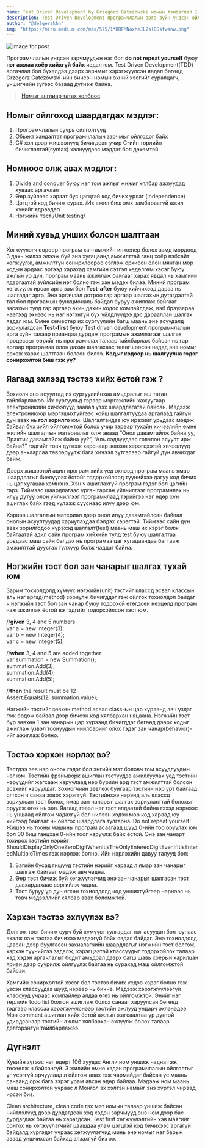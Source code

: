 ```yaml
---
name: Test Driven Development by Grzegorz Gatezowski номын тэмдэглэл 1-р хэсэг
description: Test Driven Development програмчлалын арга зүйн үндсэн ойлголтууд
author: "@delgerskhn"
img: "https://miro.medium.com/max/575/1*KRFMNaxheJL2slDSsfwsnw.png"
---
```


![Image for post](https://miro.medium.com/max/575/1*KRFMNaxheJL2slDSsfwsnw.png)

Програмчлалын үндсэн зарчмуудын нэг бол  **do not repeat yourself** буюу  **нэг ажлаа хоёр хийхгүй байх** явдал юм. Test Driven Development(TDD) аргачлал бол бүхэлдээ дээрх зарчмыг хэрэгжүүлсэн явдал бөгөөд Grzegorz Gatezowski-ийн бичсэн номын эхний хэсгийг суралцагч, уншигчийн зүгээс базаад дүгнэж байна.

> [Номыг англиар татах холбоос](https://freecomputerbooks.com/Test-Driven-Development-Extensive-Tutorial.html)

## Номыг ойлгоход шаардагдах мэдлэг:

1.  Програмчлалын суурь ойлголтууд
2.  Обьект хандалтат програмчлалын зарчмыг ойлгодог байх
3.  C# хэл дээр жишээнүүд бичигдсэн учир C-ийн төрлийн бичиглэлтэй(syntax) хэлнүүдээс мэддэг бол дөхөмтэй.

## Номноос олж авах мэдлэг:

1.  Divide and conquer буюу нэг том ажлыг жижиг хялбар ажлуудад хуваах аргачлал
2.  Өөр зүйлээс хараат бус цэгцтэй код бичих урлаг (independence)
3.  Цэгцтэй код бичиж сурах. /Их ажил биш эмх замбараагүй ажил хүнийг ядраадаг/
4.  Нэгжийн тэст /Unit testing/

## Миний хувьд унших болсон шалтгаан

Хөгжүүлэгч өөрөөр програм хангамжийн инженер болох замд мордоод 3 дахь жилээ элээж буй энэ хугацаанд амжилттай ганц хоёр вэбсайт хөгжүүлж, амжилтгүй сонирхлоороо сэглэж орхисон олон мянган мөр кодын ардаас эргээд харахад хамгийн сэтгэл хөдөлгөм хэсэг буюу ажлын үр дүн, програм маань ажиллаж байгааг харах явдал нь хамгийн ядаргаатай зүйлсийн нэг болно гэж хэн мэдэх билээ. Миний програм хөгжүүлж ирсэн арга зам бол  **Test-after** буюу хийчихээд дараа нь шалгадаг арга. Энэ аргачлал дотроо гар аргаар шалгахын дутагдалтай тал бол програмын функциональ байдал буруу ажиллаж байгааг засахын тулд гар аргаар ахин дахин кодоо компайлдаж, вэб браузераа нээгээд эхнээс нь нэг нэгэнгүй бүх үйлдлүүдээ дэс дарааллан шалгах явдал юм. Өмнө семестер их сургуулийн багш маань энэ асуудалд зориулагдсан  **Test-first** буюу Test driven development програмчлалын арга зүйн талаар яриандаа дурдаж програмын ажиллагааг шалгах процессыг өөрийг нь програмчлах талаар тайлбарлаж байсан нь гар аргаар програмаа олон дахин шалгахаас төвөгшөөсөн надад энэ номыг сөхөж харах шалтгаан болсон билээ.  **Кодыг кодоор нь шалгуулна гэдэг сонирхолтой биш гэж үү?**

## **Яагаад эхлээд тэстээ хийх ёстой гэж ?**

Зохиолч энэ асуултад их сургуулийнхаа амьдралыг иш татан тайлбарлажээ. Их сургуульд тэрээр мэргэжлийн хажуугаар электроникийн хичээлүүд заавал үзэх шаардлагатай байсан. Мэдээж электроникоор мэргэшихгүйгээс хойш шалгалтуудаа аргалаад гайгүй дүн авах нь  **гол зорилго**  юм. Шалгалтандаа юу ирэхийг урьдаас мэдэж байвал бүх зүйл ойлгомжтой болох учир тэрээр тухайн хичээлийн өмнө жилийн шалгалтын материалыг олж аваад “Онол давамгайлж байна уу, Практик давамгайлж байна уу?”, “Аль сэдвүүдээс голчлон асуулт ирж байна?” гэдгийг товч дүгнэж харснаар зөвхөн хэрэгцээтэй хичээлүүд дээр анхаарлаа төвлөрүүлж бага хичээл зүтгэлээр гайгүй дүн авчихдаг байж.

Дээрх жишээтэй адил програм хийх үед эхлээд програм маань ямар шаардлагыг биелүүлэх ёстойг тодорхойлоод түүнийхээ дагуу код бичих нь цаг хугацаа хэмнэнэ. Хэн ч ашиглахгүй програм гэдэг бол цагийн гарз. Тиймээс шаардлагаас урган гарсан үйлчилгээг програмчлах нь илүү дутуу олон үйлчилгээг програмчлаад тэрийгээ нэг өдөр хүн ашиглах байх гээд хүлээж сууснаас илүү дээр юм.

Хэрвээ шалгалтын материал дээр онол илүү давамгайлсан байвал онолын асуултуудад хариулахдаа бэлдэх хэрэгтэй. Тиймээс сайн дүн авах зорилгодоо хүрэхэд шалгалт(test) маань маш их хэрэг болж байгаатай адил сайн програм хийхийн тулд test буюу шалгалтаа урьдаас маш сайн бэлдэх нь програмаа цаг хугацаандаа багтааж амжилттай дуусгах түлхүүр болж чаддаг байна.

## Нэгжийн тэст бол зан чанарыг шалгах тухай юм

Зарим тохиолдолд хүмүүс нэгжийн(unit) тэстийг классд эсвэл классын аль нэг аргад(method) зориулж бичигддэг гэж ойлгох тохиолдол байдаг ч нэгжийн тэст бол зан чанар буюу тодорхой өгөгдсөн нөхцөлд програм яаж ажиллах ёстой вэ гэдгийг тодорхойлсон тэст юм.

//**given** 3, 4 and 5 numbers  
var a = new Integer(3);  
var b = new Integer(4);  
var c = new Integer(5);

//**when** 3, 4 and 5 are added together  
var summation = new Summation();  
summation.Add(3);  
summation.Add(4);  
summation.Add(5);

//**then** the result must be 12  
Assert.Equals(12, summation.value);

Нэгжийн тэстийг зөвхөн method эсвэл class-ын цар хүрээнд авч үздэг гэж бодож байвал дээр бичсэн код хялбархан няцаана. Нэгжийн тэст бүр зөвхөн 1 зан чанарын цар хүрээнд бичигддэг бөгөөд дээрх кодыг ажиглаж үзвэл тоонуудын нийлбэрийг олох гэдэг зан чанар(behavior)-ийг ажиглаж болно.

## Тэстээ хэрхэн нэрлэх вэ?

Тэстдээ зөв нэр оноох гэдэг бол энгийн мэт боловч том асуудлуудын нэг юм. Тэстийн фрэймворк ашиглан тэстүүдээ ажиллуулах үед тэстийн нэрүүдийг жагсааж харуулаад нэр бүрийн ард тэст амжилттай болсон эсэхийг харуулдаг. Зохиогчийн зөвлөж буйгаар тэстийн нэр урт байгаад огтхон ч санаа зовох хэрэггүй. Тэстийнхээ нэрэнд аль классд зориулсан тэст болох, ямар зан чанарыг шалгах зориулалттай болохыг оруулж өгөх нь зөв. Яагаад гэвэл нэг тэст алдаатай байна гэхэд нэрнээс нь уншаад ойлгож чадахгүй бол нилээн хэдэн мөр код хараад юу хийгээд байгааг нь ойлгох шаардлага тулгарна. Do not repeat yourself! Жишээ нь тооны машины програм асаагаад шууд 0-ийн тоо оруулах юм бол 00 биш ганцхан 0-ийн тоог харуулж байх ёстой. Энэ зан чанарт тохирох тэстийн нэрийг ShouldDisplayOnlyOneZeroDigitWhenItIsTheOnlyEnteredDigitEvenIfItIsEnteredMultipleTimes гэж нэрлэж болно. Ийн нэрлэхийн давуу талууд бол:

1.  Багийн бусад гишүүд тэстийн нэрийг хараад л ямар зан чанарыг шалгаж байгааг мэдэж авч чадна.
2.  Өөр тэст бичиж буй хөгжүүлэгчид энэ зан чанарыг шалгасан тэст давхардахаас сэргийлж чадна.
3.  Тэст буруу үр дүн өгсөн тохиолдолд код уншихгүйгээр нэрнээс нь товч мэдээллийг хялбар авах боломжтой.

## Хэрхэн тэстээ эхлүүлэх вэ?

Дөнгөж тэст бичиж сурч буй хүмүүст тулгардаг нэг асуудал бол юунаас эхэлж яаж тэстээ бичихээ мэдэхгүй байх явдал байдаг. Энэ тохиолдолд цаасан дээр буулгасан захиалагчийн шаардлагыг нэгжийн тэст болгож, хэрхэн түүнийгээ задалж, хэрэгцээтэй классуудыг тодорхойлох талаар хэд хэдэн аргачлалыг бодит амьдрал дээрх багш шавь хоёрын харилцан яриан дээр суурилж ойлгуулж байгаа нь сурахад маш ойлгомжтой байсан.

Хамгийн сонирхолтой хэсэг бол тэстээ бичих үедээ хэрэг болно гэж үзсэн классуудаа шууд нэрээр нь бичнэ. Мэдээж хэрэгжүүлээгүй классууд учраас компайлер алдаа өгөх нь ойлгомжтой. Энийг нэг төрлийн todo list болгон ашиглаж болох санааг харуулсан бөгөөд тэдгээр классаа хэрэгжүүлснээр тэстийн ажлууд ундарч эхлэнэдээ. Мөн comment ашиглан хийх ёстой ажлын жагсаалтаа үр дүнтэй удирдсанаар тэстийн ажлыг хялбархан эхлүүлж болох талаар дэлгэрэнгүй тайлбарлажээ.

## Дүгнэлт

Хувийн зүгээс нэг өдөрт 106 хуудас Англи ном уншиж чадна гэж төсөөлж ч байсангүй. 3 жилийн өмнө хэдэн програмчлалын ойлголтыг үг үсэггүй орчуулаад л ойлгож авах гэж чармайдаг байсан үе маань санаанд орж бага зэрэг урам авсан өдөр байлаа. Мэдээж ном маань маш сонирхолтой учраас л Монгол эх хэлтэй намайг энэ хүртэл чирээд ирсэн биз.

Clean architecture, clean code гэх мэт номын талаар уншиж байсан нийтлэлүүд дээр дурдагдсан хэд хэдэн зарчмууд энэ ном дээр бас дурдагдаж байгаа нь харагдсан. Test first хөгжүүлэлтийн хэв маягийг сонгох нь хөгжүүлэгчийг цаашдаа улам цэгцтэй код бичихээс аргагүй байдалд хүргэдэг учраас хөгжүүлэгчид минь энэ номыг нэг барьж аваад уншчихсан байхад алзахгүй биз ээ.
